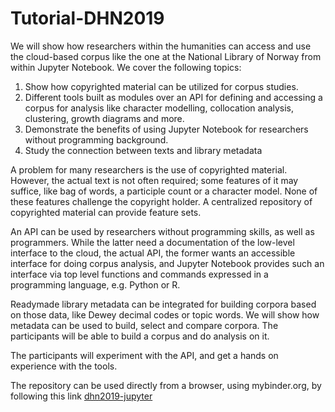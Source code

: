 # Tutorial-DHN2019

We will show how researchers within the humanities can access and use the cloud-based corpus like the one at the National Library of Norway from within Jupyter Notebook. We cover the following topics:

1. Show how copyrighted material can be utilized for corpus studies. 
2.	Different tools built as modules over an API for defining and accessing a corpus for analysis like character modelling, collocation analysis, clustering, growth diagrams and more.
3.	Demonstrate the benefits of using Jupyter Notebook for researchers without programming background.
4.	Study the connection between texts and library metadata


A problem for many researchers is the use of copyrighted material. However, the actual text is not often required; some features of it may suffice, like bag of words, a participle count or a character model. None of these features challenge the copyright holder. A centralized repository of copyrighted material can provide feature sets.

An API can be used by researchers without programming skills, as well as programmers. While the latter need a documentation of the low-level interface to the cloud, the actual API, the former wants an accessible interface for doing corpus analysis, and Jupyter Notebook provides such an interface via top level functions and commands expressed in a programming language, e.g. Python or R. 

Readymade library metadata can be integrated for building corpora based on those data, like Dewey decimal codes or topic words. We will show how metadata can be used to build, select and compare corpora. The participants will be able to build a corpus and do analysis on it.

The participants will experiment with the API, and get a hands on experience with the tools. 

The repository can be used directly from a browser, using mybinder.org, by following this link [dhn2019-jupyter](https://mybinder.org/v2/gh/Yoonsen/Tutorial-DHN2019/master)
